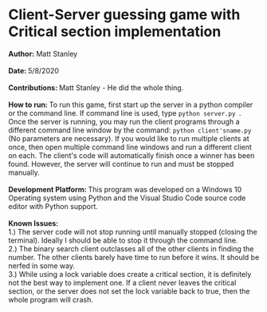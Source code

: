 # Client-Server guessing game with Critical section implementation

<strong>Author:</strong> Matt Stanley<br><br>
<strong> Date: </strong> 5/8/2020<br><br>
<strong> Contributions: </strong> Matt Stanley - He did the whole thing. <br><br>
<strong> How to run: </strong>To run this game, first start up the server in a python compiler or the command line. If command line is used,
type `python server.py `. Once the server is running, you may run the client programs through a different command line window by the 
command: `python client'sname.py` (No parameters are necessary). If you would like to run multiple clients at once, then open multiple
command line windows and run a different client on each. The client's code will automatically finish once a winner has been found.
However, the server will continue to run and must be stopped manually. <br><br>
<strong> Development Platform: </strong>This program was developed on a Windows 10 Operating system using Python and the Visual Studio Code 
source code editor with Python support. <br><br>
<strong> Known Issues: </strong> <br>
1.) The server code will not stop running until manually stopped (closing the terminal). Ideally I should be able to stop it 
through the command line.<br>
2.) The binary search client outclasses all of the other clients in finding the number. The other clients barely have time to run
before it wins. It should be nerfed in some way.<br>
3.) While using a lock variable does create a critical section, it is definitely not the best way to implement one. If a client never
leaves the critical section, or the server does not set the lock variable back to true, then the whole program will 
crash. <br>
